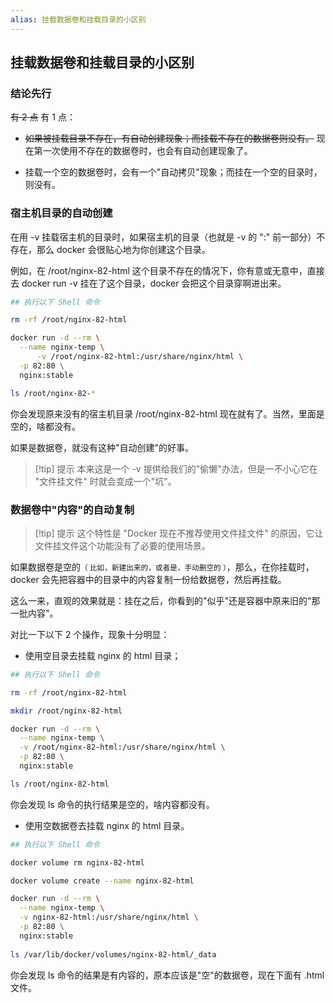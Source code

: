 ```yaml
---
alias: 挂载数据卷和挂载目录的小区别
---
```


## 挂载数据卷和挂载目录的小区别

### 结论先行

<del>有 2 点</del> 有 1 点：

- <del>如果被挂载目录不存在，有自动创建现象；而挂载不存在的数据卷则没有。</del> 现在第一次使用不存在的数据卷时，也会有自动创建现象了。

- 挂载一个空的数据卷时，会有一个"自动拷贝"现象；而挂在一个空的目录时，则没有。

### 宿主机目录的自动创建

在用 -v 挂载宿主机的目录时，如果宿主机的目录（也就是 -v 的 ":" 前一部分）不存在，那么 docker 会很贴心地为你创建这个目录。 

例如，在 /root/nginx-82-html 这个目录不存在的情况下，你有意或无意中，直接去 docker run -v 挂在了这个目录，docker 会把这个目录穿啊进出来。

```sh
## 执行以下 Shell 命令

rm -rf /root/nginx-82-html

docker run -d --rm \
  --name nginx-temp \
      -v /root/nginx-82-html:/usr/share/nginx/html \
  -p 82:80 \
  nginx:stable

ls /root/nginx-82-*
```

你会发现原来没有的宿主机目录 /root/nginx-82-html 现在就有了。当然，里面是空的，啥都没有。

如果是数据卷，就没有这种"自动创建"的好事。

> [!tip] 提示
> 本来这是一个 -v 提供给我们的"偷懒"办法，但是一不小心它在 "文件挂文件" 时就会变成一个"坑"。

### 数据卷中"内容"的自动复制

> [!tip] 提示 
> 这个特性是 "Docker 现在不推荐使用文件挂文件" 的原因，它让文件挂文件这个功能没有了必要的使用场景。

如果数据卷是空的<small>（ 比如，新建出来的，或者是，手动删空的 ）</small>，那么，在你挂载时，docker 会先把容器中的目录中的内容复制一份给数据卷，然后再挂载。

这么一来，直观的效果就是：挂在之后，你看到的"似乎"还是容器中原来旧的"那一批内容"。

对比一下以下 2 个操作，现象十分明显：

- 使用空目录去挂载 nginx 的 html 目录；

```sh
## 执行以下 Shell 命令

rm -rf /root/nginx-82-html

mkdir /root/nginx-82-html

docker run -d --rm \
  --name nginx-temp \
  -v /root/nginx-82-html:/usr/share/nginx/html \
  -p 82:80 \
  nginx:stable

ls /root/nginx-82-html
```

你会发现 ls 命令的执行结果是空的，啥内容都没有。

- 使用空数据卷去挂载 nginx 的 html 目录。

``` sh
## 执行以下 Shell 命令

docker volume rm nginx-82-html

docker volume create --name nginx-82-html

docker run -d --rm \
  --name nginx-temp \
  -v nginx-82-html:/usr/share/nginx/html \
  -p 82:80 \
  nginx:stable
  
ls /var/lib/docker/volumes/nginx-82-html/_data
```

你会发现 ls 命令的结果是有内容的，原本应该是"空"的数据卷，现在下面有 .html 文件。


